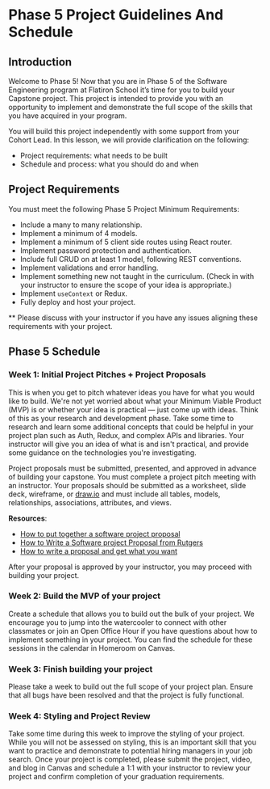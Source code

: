 # Phase 5 Project Guidelines And Schedule

## Introduction

Welcome to Phase 5! Now that you are in Phase 5 of the Software Engineering
program at Flatiron School it’s time for you to build your Capstone project.
This project is intended to provide you with an opportunity to implement and
demonstrate the full scope of the skills that you have acquired in your program.

You will build this project independently with some support from your Cohort
Lead. In this lesson, we will provide clarification on the following:

- Project requirements: what needs to be built
- Schedule and process: what you should do and when

## Project Requirements

You must meet the following Phase 5 Project Minimum Requirements:

- Include a many to many relationship.
- Implement a minimum of 4 models.
- Implement a minimum of 5 client side routes using React router.
- Implement password protection and authentication.
- Include full CRUD on at least 1 model, following REST conventions.
- Implement validations and error handling.
- Implement something new not taught in the curriculum. (Check in with your
  instructor to ensure the scope of your idea is appropriate.)
- Implement `useContext` or Redux.
- Fully deploy and host your project.

** Please discuss with your instructor if you have any issues aligning these
requirements with your project.

## Phase 5 Schedule

### Week 1: Initial Project Pitches + Project Proposals

This is when you get to pitch whatever ideas you have for what you would like to
build. We're not yet worried about what your Minimum Viable Product (MVP) is or
whether your idea is practical — just come up with ideas. Think of this as your
research and development phase. Take some time to research and learn some
additional concepts that could be helpful in your project plan such as Auth,
Redux, and complex APIs and libraries. Your instructor will give you an idea of
what is and isn't practical, and provide some guidance on the technologies
you're investigating.

Project proposals must be submitted, presented, and approved in advance of
building your capstone. You must complete a project pitch meeting with an
instructor. Your proposals should be submitted as a worksheet, slide deck,
wireframe, or [draw.io](http://draw.io) and must include all tables, models,
relationships, associations, attributes, and views.

**Resources**:

- [How to put together a software project proposal](https://www.fool.com/the-blueprint/project-proposal/)
- [How to Write a Software project Proposal from Rutgers](https://www.ece.rutgers.edu/~marsic/Teaching/SE/proposal.html)
- [How to write a proposal and get what you want](https://www.process.st/how-to-write-a-proposal/)

After your proposal is approved by your instructor, you may proceed with
building your project.

### Week 2: Build the MVP of your project

Create a schedule that allows you to build out the bulk of your project. We
encourage you to jump into the watercooler to connect with other classmates or
join an Open Office Hour if you have questions about how to implement something
in your project. You can find the schedule for these sessions in the calendar in
Homeroom on Canvas.

### Week 3: Finish building your project

Please take a week to build out the full scope of your project plan. Ensure that
all bugs have been resolved and that the project is fully functional.

### Week 4: Styling and Project Review

Take some time during this week to improve the styling of your project. While
you will not be assessed on styling, this is an important skill that you want to
practice and demonstrate to potential hiring managers in your job search. Once
your project is completed, please submit the project, video, and blog in Canvas
and schedule a 1:1 with your instructor to review your project and confirm
completion of your graduation requirements.
